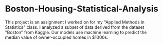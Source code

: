 # Boston-Housing-Statistical-Analysis
This project is an assignment I worked on for my "Applied Methods in Statistics" class. I analyzed a subset of data derived from the dataset "Boston" from Kaggle. Our models use machine learning to predict the median value of owner-occupied homes in $1000s.  
